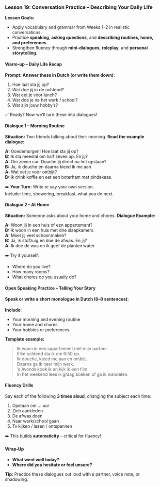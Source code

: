 ### Lesson 19: Conversation Practice – Describing Your Daily Life
**Lesson Goals:**
- Apply vocabulary and grammar from Weeks 1–2 in realistic conversations.
- Practice **speaking**, **asking questions**, and **describing routines, home, and preferences**.
- Strengthen fluency through **mini-dialogues**, **roleplay**, and **personal storytelling**.

#### Warm-up – Daily Life Recap
**Prompt: Answer these in Dutch (or write them down):**

1. Hoe laat sta jij op?  
2. Wat doe jij in de ochtend?  
3. Wat eet je voor lunch?  
4. Wat doe je na het werk / school?  
5. Wat zijn jouw hobby’s?

✅ Ready? Now we’ll turn these into dialogues!

#### Dialogue 1 – Morning Routine

**Situation:** Two friends talking about their morning.
**Read the example dialogue:**

**A:** Goedemorgen! Hoe laat sta jij op?  
**B:** Ik sta meestal om half zeven op. En jij?  
**A:** Om zeven uur. Douche jij direct na het opstaan?  
**B:** Ja, ik douche en daarna kleed ik me aan.  
**A:** Wat eet je voor ontbijt?  
**B:** Ik drink koffie en eet een boterham met pindakaas.

➡️ **Your Turn:** Write or say your own version.  
Include: time, showering, breakfast, what you do next.

#### Dialogue 2 – At Home

**Situation:** Someone asks about your home and chores.
**Dialogue Example:**

**A:** Woon jij in een huis of een appartement?  
**B:** Ik woon in een huis met drie slaapkamers.  
**A:** Moet jij veel schoonmaken?  
**B:** Ja, ik stofzuig en doe de afwas. En jij?  
**A:** Ik doe de was en ik geef de planten water.

➡️ Try it yourself:
- Where do you live?
- How many rooms?
- What chores do you usually do?

#### Open Speaking Practice – Telling Your Story
#### Speak or write a short monologue in Dutch (6–8 sentences):

**Include:**
- Your morning and evening routine  
- Your home and chores  
- Your hobbies or preferences

**Template example:**
> Ik woon in een appartement met mijn partner.  
> Elke ochtend sta ik om 6:30 op.  
> Ik douche, kleed me aan en ontbijt.  
> Daarna ga ik naar mijn werk.  
> ’s Avonds kook ik en kijk ik een film.  
> In het weekend lees ik graag boeken of ga ik wandelen.

#### Fluency Drills
Say each of the following **3 times aloud**, changing the subject each time:

1. Opstaan om … uur  
2. Zich aankleden  
3. De afwas doen  
4. Naar werk/school gaan  
5. Tv kijken / lezen / ontspannen

➡️ This builds **automaticity** – critical for fluency!

#### Wrap-Up
- **What went well today?**  
- **Where did you hesitate or feel unsure?**

**Tip:** Practice these dialogues out loud with a partner, voice note, or shadowing.
